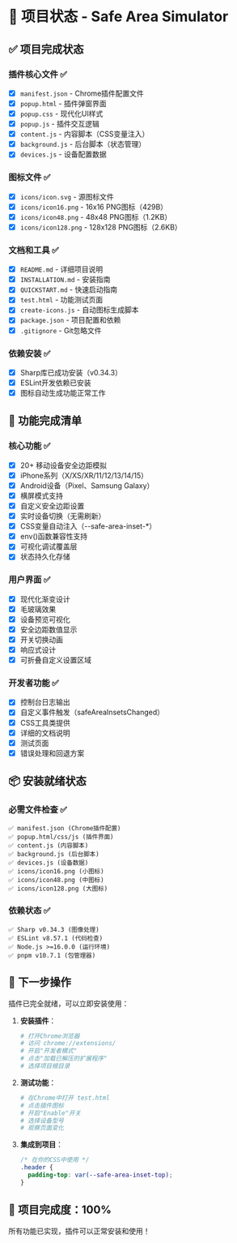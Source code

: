# 🚀 项目状态 - Safe Area Simulator

## ✅ 项目完成状态

### 插件核心文件 ✅
- [x] `manifest.json` - Chrome插件配置文件
- [x] `popup.html` - 插件弹窗界面
- [x] `popup.css` - 现代化UI样式
- [x] `popup.js` - 插件交互逻辑
- [x] `content.js` - 内容脚本（CSS变量注入）
- [x] `background.js` - 后台脚本（状态管理）
- [x] `devices.js` - 设备配置数据

### 图标文件 ✅
- [x] `icons/icon.svg` - 源图标文件
- [x] `icons/icon16.png` - 16x16 PNG图标（429B）
- [x] `icons/icon48.png` - 48x48 PNG图标（1.2KB）
- [x] `icons/icon128.png` - 128x128 PNG图标（2.6KB）

### 文档和工具 ✅
- [x] `README.md` - 详细项目说明
- [x] `INSTALLATION.md` - 安装指南
- [x] `QUICKSTART.md` - 快速启动指南
- [x] `test.html` - 功能测试页面
- [x] `create-icons.js` - 自动图标生成脚本
- [x] `package.json` - 项目配置和依赖
- [x] `.gitignore` - Git忽略文件

### 依赖安装 ✅
- [x] Sharp库已成功安装（v0.34.3）
- [x] ESLint开发依赖已安装
- [x] 图标自动生成功能正常工作

## 🎯 功能完成清单

### 核心功能 ✅
- [x] 20+ 移动设备安全边距模拟
- [x] iPhone系列（X/XS/XR/11/12/13/14/15）
- [x] Android设备（Pixel、Samsung Galaxy）
- [x] 横屏模式支持
- [x] 自定义安全边距设置
- [x] 实时设备切换（无需刷新）
- [x] CSS变量自动注入（--safe-area-inset-*）
- [x] env()函数兼容性支持
- [x] 可视化调试覆盖层
- [x] 状态持久化存储

### 用户界面 ✅
- [x] 现代化渐变设计
- [x] 毛玻璃效果
- [x] 设备预览可视化
- [x] 安全边距数值显示
- [x] 开关切换动画
- [x] 响应式设计
- [x] 可折叠自定义设置区域

### 开发者功能 ✅
- [x] 控制台日志输出
- [x] 自定义事件触发（safeAreaInsetsChanged）
- [x] CSS工具类提供
- [x] 详细的文档说明
- [x] 测试页面
- [x] 错误处理和回退方案

## 📦 安装就绪状态

### 必需文件检查 ✅
```
✅ manifest.json (Chrome插件配置)
✅ popup.html/css/js (插件界面)
✅ content.js (内容脚本)
✅ background.js (后台脚本)
✅ devices.js (设备数据)
✅ icons/icon16.png (小图标)
✅ icons/icon48.png (中图标)
✅ icons/icon128.png (大图标)
```

### 依赖状态 ✅
```
✅ Sharp v0.34.3 (图像处理)
✅ ESLint v8.57.1 (代码检查)
✅ Node.js >=16.0.0 (运行环境)
✅ pnpm v10.7.1 (包管理器)
```

## 🚀 下一步操作

插件已完全就绪，可以立即安装使用：

1. **安装插件**：
   ```bash
   # 打开Chrome浏览器
   # 访问 chrome://extensions/
   # 开启"开发者模式"
   # 点击"加载已解压的扩展程序"
   # 选择项目根目录
   ```

2. **测试功能**：
   ```bash
   # 在Chrome中打开 test.html
   # 点击插件图标
   # 开启"Enable"开关
   # 选择设备型号
   # 观察页面变化
   ```

3. **集成到项目**：
   ```css
   /* 在你的CSS中使用 */
   .header {
     padding-top: var(--safe-area-inset-top);
   }
   ```

## 🎉 项目完成度：100%

所有功能已实现，插件可以正常安装和使用！ 